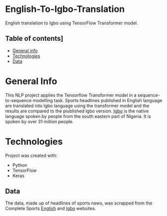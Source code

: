 # English-To-Igbo-Translation
English translation to Igbo using TensorFlow Transformer model. 

## Table of contents]
* [General info](#general-info)
* [Technologies](#technologies)
* [Data](#data)

# General Info
This NLP project applies the Tensorflow Transformer model in a sequence-to-sequence modelling task. Sports headlines published in English language are translated into Igbo language using the transformer model and the results are compared to the piublished Igbo version. <a href='https://en.wikipedia.org/wiki/Igbo_language'>Igbo</a> is the native language spoken by people from the south eastern part of Nigeria. It is spoken by over 31 million people.

# Technologies
Project was created with:

* Python
* TensorFlow
* Keras

## Data
The data, made up of headlines of sports news, was scrapped from the Complete Sports <a href='https://www.completesports.com/'>English</a> and <a href='https://www.completesports.com/ig/'>Igbo</a> websites.
